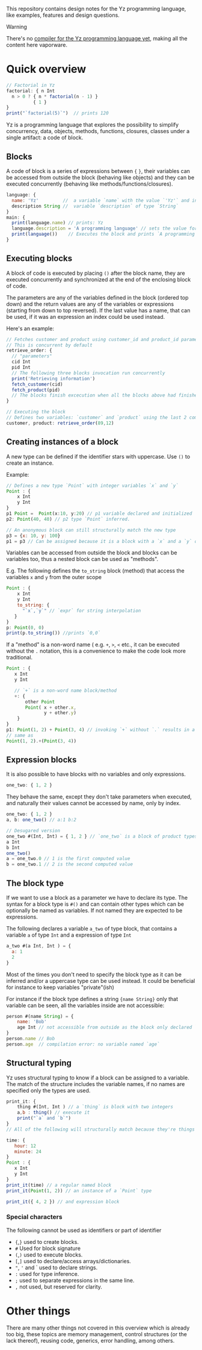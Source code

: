 This repository contains design notes for the Yz programming language, like examples, features and design questions. 


> [!WARNING]
> There's no [compiler for the Yz programming language yet](https://github.com/oscarryz/yzc), making all the content here vaporware. 

# Quick overview

```javascript
// Factorial in Yz
factorial: { n Int
  n > 0 ? { n * factorial(n - 1) }
          { 1 }
}
print("`factorial(5)`")  // prints 120
```
Yz is a programming language that explores the possibility to simplify concurrency, data, objects, methods, functions, closures, classes under a single artifact: a code of block.

## Blocks
A code of block is a series of expressions between `{` `}`, their variables can be accessed from outside the block (behaving like objects) and they can be executed concurrently (behaving like methods/functions/closures).


```javascript
language: {
  name: 'Yz'         //  a variable `name` with the value `'Yz'` and infers the type String
  description String //  variable `description` of type `String`
}
main: {
  print(language.name) // prints: Yz
  language.description = 'A programming language' // sets the value for `description`
  print(language())    // Executes the block and prints `A programming language`
}
```

## Executing blocks

A block of code is executed by placing `()` after the block name, they are executed concurrently and synchronized at the end of the enclosing block of code.

The parameters are any of the variables defined in the block (ordered top down) and the return values are any of the variables or expressions (starting from down to top reversed). If the last value has a name, that can be used, if it was an expression an index could be used instead.

Here's an example: 
```javascript
// Fetches customer and product using customer_id and product_id parameters
// This is concurrent by default
retrieve_order: {
  // "parameters"
  cid Int
  pid Int
  // The following three blocks invocation run concurrently
  print('Retrieving information')
  fetch_customer(cid)
  fetch_product(pid)
  // The blocks finish excecution when all the blocks above had finished.
}

// Executing the block
// Defines two variables: `customer` and `product` using the last 2 computed values in the block
customer, product: retrieve_order(89,12)
```

## Creating instances of a block

A new type can be defined if the identifier stars with uppercase. Use `()` to create an instance.

Example: 

```javascript
// Defines a new type `Point` with integer variables `x` and `y` 
Point : {
    x Int
    y Int
}
p1 Point =  Point(x:10, y:20) // p1 variable declared and initialized
p2: Point(40, 40) // p2 type `Point` inferred.

// An anonymous block can still structurally match the new type
p3 = {x: 10, y: 100} 
p1 = p3 // Can be assigned because it is a block with a `x` and a `y` of type Int
```

Variables can be accessed from outside the block and blocks can be variables too, thus a nested block can be used as "methods". 

E.g. The following defines the `to_string` block (method) that access the variables `x`  and `y` from the outer scope

```javascript
Point : {
    x Int
    y Int
    to_string: {
      "`x`,`y`" // `expr` for string interpolation
   }
}
p: Point(0, 0)
print(p.to_string()) //prints `0,0`
```

If a "method" is a non-word name ( e.g. `+`, `>`, `<`  etc., it can be executed without the `.` notation, this is a convenience to make the code look more traditional.

```javascript
Point : {
   x Int
   y Int

   // `+` is a non-word name block/method
   +: { 
       other Point
       Point( x + other.x, 
              y + other.y)
    }
}
p1: Point(1, 2) + Point(3, 4) // invoking `+` without `.` results in a new Point(x: 4 y:6)
// same as 
Point(1, 2).+(Point(3, 4))
```

## Expression blocks

It is also possible to have blocks with no variables and only expressions.

```javascript
one_two: { 1, 2 }
```
They behave the same, except they don't take parameters when executed, and naturally their values cannot be accessed by name, only by index.

```javascript
one_two: { 1, 2 }
a, b: one_two() // a:1 b:2

// Desugared version
one_two #(Int, Int) = { 1, 2 } // `one_two` is a block of product types `Int` `Int` initialized withbthe block `{1, 2}`
a Int 
b Int
one_two()
a = one_two.0 // 1 is the first computed value
b = one_two.1 // 2 is the second computed value
```

## The block type

If we want to use a block as a parameter we have to declare its type. The syntax for a block type is `#()`  and can contain other types which can be optionally be named as variables. If not named they are expected to be expressions.

The following declares a variable `a_two` of type block, that contains a variable `a` of type `Int` and a expression of type `Int` 

```javascript
a_two #(a Int, Int ) = {
  a: 1
  2
}
```


Most of the times you don't need to specify the block type as it can be inferred and/or a uppercase type can be used instead. It could be beneficial for instance to keep variables "private"(ish)

For instance if the block type defines a string `{name String}`  only that variable can be seen, all the variables inside are not accessible: 

```javascript
person #(name String) = {
    name: 'Bob'
    age Int // not accessible from outside as the block only declared `name String`
}
person.name // Bob
person.age  // compilation error: no variable named `age`
```


## Structural typing

Yz uses structural typing to know if a block can be assigned to a variable. The match of the structure includes the variable names, if no names are specified only the types are used.

```js
print_it: {
    thing #(Int, Int ) // a `thing` is block with two integers
    a,b : thing() // execute it
    print("`a` and `b`")
}
// All of the following will structurally match because they're things with two ints

time: {
   hour: 12
   minute: 24
}  
Point : {
   x Int
   y Int
}
print_it(time) // a regular named block
print_it(Point(1, 2)) // an instance of a `Point` type

print_it({ 4, 2 }) // and expression block
```

### Special characters

The following cannot be used as identifiers or  part of identifier
- `{`,`}` used to create blocks.  
- `#` Used for block signature
- `(`,`)` used to execute blocks.  
- `[`,`]` used to declare/access arrays/dictionaries.   
-  ``"``, ``'`` and \` used to declare strings.  
- `:` used for type inference.  
- `;` used to separate expressions in the same line. 
- `,` not used, but reserved for clarity.  


# Other things
There are many other things not covered in this overview which is already too big, these topics are memory management, control structures (or the lack thereof), reusing code, generics, error handling, among others.
